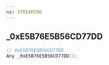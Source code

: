 ```yaml
---
ns: STREAMING
---
```

## _0xE5B76E5B56CD77DD

```c
// 0xE5B76E5B56CD77DD
Any _0xE5B76E5B56CD77DD();
```

